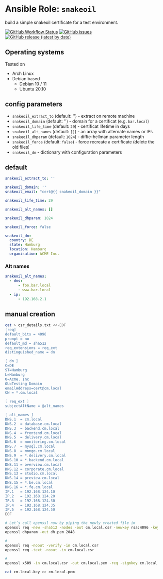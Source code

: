 
# Ansible Role:  `snakeoil`

build a simple snakeoil certificate for a test environment.

[![GitHub Workflow Status](https://img.shields.io/github/workflow/status/bodsch/ansible-snakeoil/CI)][ci]
[![GitHub issues](https://img.shields.io/github/issues/bodsch/ansible-snakeoil)][issues]
[![GitHub release (latest by date)](https://img.shields.io/github/v/release/bodsch/ansible-snakeoil)][releases]

[ci]: https://github.com/bodsch/ansible-snakeoil/actions
[issues]: https://github.com/bodsch/ansible-snakeoil/issues?q=is%3Aopen+is%3Aissue
[releases]: https://github.com/bodsch/ansible-snakeoil/releases


## Operating systems

Tested on

* Arch Linux
* Debian based
    - Debian 10 / 11
    - Ubuntu 20.10

## config parameters

- `snakeoil_extract_to` (default: '') - extract on remote machine
- `snakeoil_domain`     (default: '') - domain for a certificat (e.g. `bar.local`)
- `snakeoil_life_time`  (default: `29`) - certificat lifetime in days
- `snakeoil_alt_names`  (default: `[]`) - an array with alternate names or IPs
- `snakeoil_dhparam`    (default: `1024`) - diffie-hellman parameter length
- `snakeoil_force`      (default: `false`) - force recreate a certificate (delete the old files)
- `snakeoil_dn`         - dictionary with configuration parameters

## default

```yaml
snakeoil_extract_to: ''

snakeoil_domain: ''
snakeoil_email: "cert@{{ snakeoil_domain }}"

snakeoil_life_time: 29

snakeoil_alt_names: []

snakeoil_dhparam: 1024

snakeoil_force: false

snakeoil_dn:
  country: DE
  state: Hamburg
  location: Hamburg
  organisation: ACME Inc.
```

### Alt names

```yaml
snakeoil_alt_names:
  - dns:
      - foo.bar.local
      - www.bar.local
  - ip:
      - 192.168.2.1
```


## manual creation

```bash
cat > csr_details.txt <<-EOF
[req]
default_bits = 4096
prompt = no
default_md = sha512
req_extensions = req_ext
distinguished_name = dn

[ dn ]
C=DE
ST=Hamburg
L=Hamburg
O=Acme, Inc
OU=Testing Domain
emailAddress=cert@cm.local
CN = *.cm.local

[ req_ext ]
subjectAltName = @alt_names

[ alt_names ]
DNS.1  = cm.local
DNS.2  = database.cm.local
DNS.3  = backend.cm.local
DNS.4  = frontend.cm.local
DNS.5  = delivery.cm.local
DNS.6  = monitoring.cm.local
DNS.7  = mysql.cm.local
DNS.8  = mongo.cm.local
DNS.9  = *.delivery.cm.local
DNS.10 = *.backend.cm.local
DNS.11 = overview.cm.local
DNS.12 = corporate.cm.local
DNS.13 = studio.cm.local
DNS.14 = preview.cm.local
DNS.15 = *.be.cm.local
DNS.16 = *.fe.cm.local
IP.1   = 192.168.124.10
IP.2   = 192.168.124.20
IP.3   = 192.168.124.30
IP.4   = 192.168.124.35
IP.5   = 192.168.124.50
EOF

# Let’s call openssl now by piping the newly created file in
openssl req -new -sha512 -nodes -out cm.local.csr -newkey rsa:4096 -keyout cm.local.key -config <( cat csr_details.txt )
openssl dhparam -out dh.pem 2048

#
openssl req -noout -verify -in cm.local.csr
openssl req -text -noout -in cm.local.csr

#
openssl x509 -in cm.local.csr -out cm.local.pem -req -signkey cm.local.key -days 365

cat cm.local.key >> cm.local.pem
```

